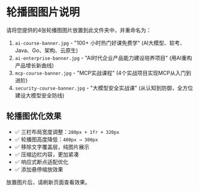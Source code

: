 # 轮播图图片说明

请将您提供的4张轮播图图片放置到此文件夹中，并重命名为：

1. `ai-course-banner.jpg` - "100+ 小时热门好课免费学" (AI大模型、软考、Java、Go、架构、云原生)
2. `ai-enterprise-banner.jpg` - "AI时代企业产品能力建设培养项目" (用AI重构产品增长新曲线)
3. `mcp-course-banner.jpg` - "MCP实战课程" (4个实战项目实现MCP从入门到进阶)
4. `security-course-banner.jpg` - "大模型安全实战课" (从认知到防御，全方位建设大模型安全防线)

## 轮播图优化效果

- ✅ 三栏布局宽度调整：`280px + 1fr + 320px`
- ✅ 轮播图高度降低：`400px → 300px`
- ✅ 移除文字覆盖层，纯图片展示
- ✅ 压缩边栏内容，更加紧凑
- ✅ 响应式断点适配优化
- ✅ 添加悬停缩放效果

放置图片后，请刷新页面查看效果。
